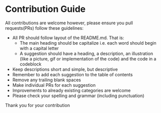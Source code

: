 # Contribution Guide

All contributions are welcome however, please ensure you pull requests(PRs) follow these guidelines:

<ul>
  <li>All PR should follow layout of the README.md. That is:
    <ul>
      <li>The main heading should be capitalize i.e. each word should begin with a capital letter</li>
      <li>A suggestion should have a heading, a  description, an illustration (like a picture, gif or implementation of the code) and the code in a codeblock</li>
    </ul>
    <li>Keep descriptions short and simple, but descriptive</li>
  <li>Remember to add each suggestion to the table of contents</li>
  <li>Remove any trailing blank spaces</li>
    <li>Make individual PRs for each suggestion</li>
  <li>Improvements to already existing categories are welcome</li>
  <li>Please check your spelling and grammar (including punctuation)</li>
  </li>
</ul>

Thank you for your contribution
